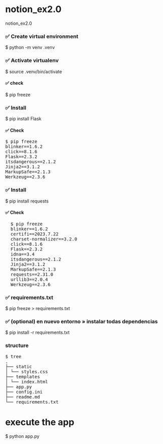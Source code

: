 # notion_ex2.0
notion_ex2.0

### ✅ Create virtual environment</strong>

$ python -m venv .venv

### ✅ Activate virtualenv

$ source .venv/bin/activate

#### ✅ check

$ pip freeze

### ✅ Install

$ pip install Flask

#### ✅ Check

<pre>
$ pip freeze
blinker==1.6.2
click==8.1.6
Flask==2.3.2
itsdangerous==2.1.2
Jinja2==3.1.2
MarkupSafe==2.1.3
Werkzeug==2.3.6
</pre>

### ✅ Install

$ pip install requests

#### ✅ Check

<pre>
  $ pip freeze 
  blinker==1.6.2
  certifi==2023.7.22
  charset-normalizer==3.2.0
  click==8.1.6
  Flask==2.3.2
  idna==3.4
  itsdangerous==2.1.2
  Jinja2==3.1.2
  MarkupSafe==2.1.3
  requests==2.31.0
  urllib3==2.0.4
  Werkzeug==2.3.6
</pre>

### ✅ requirements.txt

$ pip freeze > requirements.txt

### ✅ (optional) en nuevo entorno » instalar todas dependencias

$ pip install -r requirements.txt

### structure

<pre>
$ tree
.
├── static
│ └── styles.css
├── templates
│ └── index.html
├── app.py
├── config.ini
├── readme.md
└── requirements.txt
</pre>


# execute the app
$ python app.py
